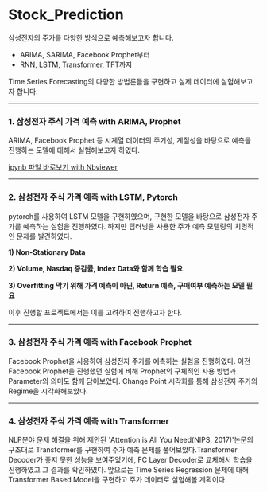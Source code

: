 # Stock_Prediction

삼성전자의 주가를 다양한 방식으로 예측해보고자 합니다.
- ARIMA, SARIMA, Facebook Prophet부터
- RNN, LSTM, Transformer, TFT까지

Time Series Forecasting의 다양한 방법론들을 구현하고 실제 데이터에 실험해보고자 합니다.

--------------------------------------------------
### 1. 삼성전자 주식 가격 예측 with ARIMA, Prophet
ARIMA, Facebook Prophet 등 시계열 데이터의 주기성, 계절성을 바탕으로 예측을 진행하는 모델에 대해서 실험해보고자 하였다.

[ipynb 파일 바로보기 with Nbviewer](https://nbviewer.jupyter.org/github/jhbale11/DataScienceLab/blob/main/Dacon/%EC%82%BC%EC%84%B1%EC%A0%84%EC%9E%90%20%EC%A3%BC%EA%B0%80%20%EC%98%88%EC%B8%A1_ARIMA_PROPHET.ipynb)

--------------------------------------------------

### 2. 삼성전자 주식 가격 예측 with LSTM, Pytorch
pytorch를 사용하여 LSTM 모델을 구현하였으며, 구현한 모델을 바탕으로 삼성전자 주가를 예측하는 실험을 진행하였다.
하지만 딥러닝을 사용한 주가 예측 모델링의 치명적인 문제를 발견하였다.

**1) Non-Stationary Data**

**2) Volume, Nasdaq 증감률, Index Data와 함께 학습 필요**

**3) Overfitting 막기 위해 가격 예측이 아닌, Return 예측, 구매여부 예측하는 모델 필요**

이후 진행할 프로젝트에서는 이를 고려하여 진행하고자 한다.

----------------------------------------------------

### 3. 삼성전자 주식 가격 예측 with Facebook Prophet
Facebook Prophet을 사용하여 삼성전자 주가를 예측하는 실험을 진행하였다. 이전 Facebook Prophet을 진행했던 실험에 비해 Prophet의 구체적인 사용 방법과 Parameter의 의미도 함께 담아보았다. Change Point 시각화를 통해 삼성전자 주가의 Regime을 시각화해보았다.

-----------------------------------------------------

### 4. 삼성전자 주식 가격 예측 with Transformer
NLP분야 문제 해결을 위해 제안된 'Attention is All You Need(NIPS, 2017)'논문의 구조대로 Transformer를 구현하여 주가 예측 문제를 풀어보았다.Transformer Decoder가 좋지 못한 성능을 보여주었기에, FC Layer Decoder로 교체해서 학습을 진행하였고 그 결과를 확인하였다. 앞으로는
Time Series Regression 문제에 대해 Transformer Based Model을 구현하고 주가 데이터로 실험해볼 계획이다.
